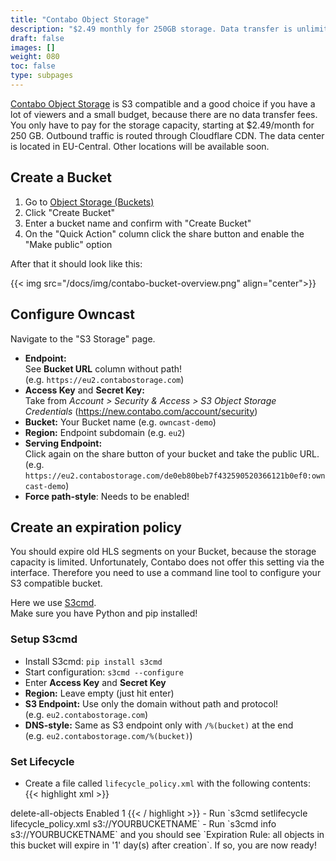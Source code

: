 ```yaml
---
title: "Contabo Object Storage"
description: "$2.49 monthly for 250GB storage. Data transfer is unlimited and free of charge!"
draft: false
images: []
weight: 080
toc: false
type: subpages
---
```


[Contabo Object Storage](https://contabo.com/en/object-storage/) is S3 compatible and a good choice if you have a lot of viewers and a small budget, because there are no data transfer fees. You only have to pay for the storage capacity, starting at $2.49/month for 250 GB. Outbound traffic is routed through Cloudflare CDN. The data center is located in EU-Central. Other locations will be available soon.

## Create a Bucket

1. Go to [Object Storage (Buckets)](https://new.contabo.com/storage/object-storage/buckets)
2. Click "Create Bucket"
3. Enter a bucket name and confirm with "Create Bucket"
4. On the "Quick Action" column click the share button and enable the "Make public" option

After that it should look like this:

{{< img src="/docs/img/contabo-bucket-overview.png" align="center">}}

## Configure Owncast

Navigate to the "S3 Storage" page.

- **Endpoint:**<br>See **Bucket URL** column without path!<br>(e.g. `https://eu2.contabostorage.com`)
- **Access Key** and **Secret Key:**<br>Take from *Account > Security & Access > S3 Object Storage Credentials* (https://new.contabo.com/account/security)
- **Bucket:** Your Bucket name (e.g. `owncast-demo`)
- **Region:** Endpoint subdomain (e.g. `eu2`)
- **Serving Endpoint:**<br>
Click again on the share button of your bucket and take the public URL.<br>
(e.g. `https://eu2.contabostorage.com/de0eb80beb7f432590520366121b0ef0:owncast-demo`)
- **Force path-style**: Needs to be enabled!

## Create an expiration policy

You should expire old HLS segments on your Bucket, because the storage capacity is limited.
Unfortunately, Contabo does not offer this setting via the interface. Therefore you need to use a command line tool to configure your S3 compatible bucket.

Here we use [S3cmd](https://github.com/s3tools/s3cmd).<br>
Make sure you have Python and pip installed!

### Setup S3cmd
- Install S3cmd: `pip install s3cmd`
- Start configuration: `s3cmd --configure` 
- Enter **Access Key** and **Secret Key**
- **Region:** Leave empty (just hit enter)
- **S3 Endpoint:** Use only the domain without path and protocol!<br>(e.g. `eu2.contabostorage.com`)
- **DNS-style:** Same as S3 endpoint only with `/%(bucket)` at the end<br>(e.g. `eu2.contabostorage.com/%(bucket)`)

### Set Lifecycle
- Create a file called `lifecycle_policy.xml` with the following contents:
{{< highlight xml >}}
<LifecycleConfiguration>
    <Rule>
        <ID>delete-all-objects</ID>
        <Prefix></Prefix>
        <Status>Enabled</Status>
        <Expiration>
            <Days>1</Days>
        </Expiration>
    </Rule>
</LifecycleConfiguration>
{{< / highlight >}}
- Run `s3cmd setlifecycle lifecycle_policy.xml s3://YOURBUCKETNAME`
- Run `s3cmd info s3://YOURBUCKETNAME` and you should see `Expiration Rule: all objects in this bucket will expire in '1' day(s) after creation`. If so, you are now ready!

